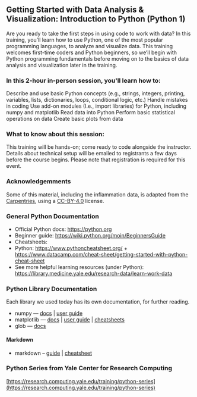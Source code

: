 ## Getting Started with Data Analysis & Visualization: Introduction to Python (Python 1)
Are you ready to take the first steps in using code to work with data? In this training, you’ll learn how to use Python, one of the most popular programming languages, to analyze and visualize data. This training welcomes first-time coders and Python beginners, so we’ll begin with Python programming fundamentals before moving on to the basics of data analysis and visualization later in the training.

### In this 2-hour in-person session, you'll learn how to:

Describe and use basic Python concepts  (e.g., strings, integers, printing, variables, lists, dictionaries, loops, conditional logic, etc.) Handle mistakes in coding Use add-on modules (I.e., import libraries) for Python, including numpy and matplotlib Read data into Python Perform basic statistical operations on data Create basic plots from data

### What to know about this session:

This training will be hands-on; come ready to code alongside the instructor. Details about technical setup will be emailed to registrants a few days before the course begins. Please note that registration is required for this event.

### Acknowledgemments

Some of this material, including the inflammation data, is adapted from the [Carpentries](https://software-carpentry.org/lessons/), using a [CC-BY-4.0](https://creativecommons.org/licenses/by-sa/4.0/) license.

### General Python Documentation
- Official Python docs: https://python.org 
- Beginner guide: https://wiki.python.org/moin/BeginnersGuide 
- Cheatsheets:
- Python: https://www.pythoncheatsheet.org/ + https://www.datacamp.com/cheat-sheet/getting-started-with-python-cheat-sheet 
- See more helpful learning resources (under Python): https://library.medicine.yale.edu/research-data/learn-work-data 

### Python Library Documentation

Each library we used today has its own documentation, for further reading. 
- numpy — [docs](https://numpy.org/doc/stable) | [user guide](https://numpy.org/doc/stable/user/index.html#user)
- matplotlib — [docs](https://matplotlib.org/stable/index.htmlS) | [user guide](https://matplotlib.org/stable/users/index.html) | [cheatsheets](https://matplotlib.org/cheatsheets/)
- glob — [docs](https://docs.python.org/3/library/glob.html#module-globS)

#### Markdown
- markdown – [guide](https://www.markdownguide.org/) | [cheatsheet](https://www.markdownguide.org/cheat-sheet/)

### Python Series from Yale Center for Research Computing

[https://research.computing.yale.edu/training/python-series](https://research.computing.yale.edu/training/python-series)
